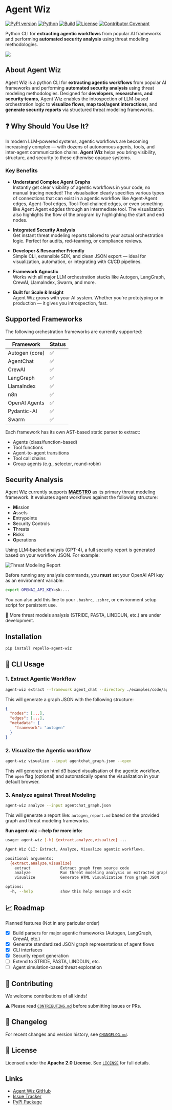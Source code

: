 # Agent Wiz

[![PyPI version](https://img.shields.io/pypi/v/repello-agent-wiz.svg?color=blue)](https://pypi.org/project/repello-agent-wiz/)
[![Python](https://img.shields.io/pypi/pyversions/repello-agent-wiz.svg)](https://pypi.org/project/repello-agent-wiz/)
[![Build](https://img.shields.io/github/actions/workflow/status/Repello-AI/agent-Wiz/python-app.yml?label=build)](https://github.com/Repello-AI/agent-Wiz/actions)
[![License](https://img.shields.io/github/license/Repello-AI/agent-Wiz)](./LICENSE)
[![Contributor Covenant](https://img.shields.io/badge/Contributor%20Covenant-2.1-4baaaa.svg)](code_of_conduct.md)

Python CLI for **extracting agentic workflows** from popular AI frameworks and performing **automated security analysis** using threat modeling methodologies.

![](./assets/example_vis.png)

## About Agent Wiz
Agent Wiz is a python CLI for **extracting agentic workflows** from popular AI frameworks and performing **automated security analysis** using threat modeling methodologies. Designed for **developers, researchers, and security teams**, Agent Wiz enables the introspection of LLM-based orchestration logic to **visualize flows**, **map tool/agent interactions**, and **generate security reports** via structured threat modeling frameworks.

## ❓ Why Should You Use It?

In modern LLM-powered systems, agentic workflows are becoming increasingly complex — with dozens of autonomous agents, tools, and inter-agent communication chains. **Agent Wiz** helps you bring visibility, structure, and security to these otherwise opaque systems.

### Key Benefits

- **Understand Complex Agent Graphs**  
  Instantly get clear visibility of agentic workflows in your code, no manual tracing needed! The visualsation clearly specifies various types of connections that can exist in a agentic workflow like Agent-Agent edges, Agent-Tool edges, Tool-Tool chained edges, or even something like Agent Agent edgdes through an intermediate tool. The visualization also highlights the flow of the program by highlighting the start and end nodes.

- **Integrated Security Analysis**  
  Get instant threat modeling reports tailored to your actual orchestration logic. Perfect for audits, red-teaming, or compliance reviews.

- **Developer & Researcher Friendly**  
  Simple CLI, extensible SDK, and clean JSON export — ideal for visualization, automation, or integrating with CI/CD pipelines.

- **Framework Agnostic**  
  Works with all major LLM orchestration stacks like Autogen, LangGraph, CrewAI, LlamaIndex, Swarm, and more.

- **Built for Scale & Insight**  
  Agent Wiz grows with your AI system. Whether you're prototyping or in production — it gives you introspection, fast.

## Supported Frameworks

The following orchestration frameworks are currently supported:

| Framework         | Status  |
|------------------|---------|
| Autogen (core)    | ✅      |
| AgentChat         | ✅      |
| CrewAI            | ✅      |
| LangGraph         | ✅      |
| LlamaIndex        | ✅      |
| n8n               | ✅      |
| OpenAI Agents     | ✅      |
| Pydantic-AI       | ✅      |
| Swarm             | ✅      |

Each framework has its own AST-based static parser to extract:
- Agents (class/function-based)
- Tool functions
- Agent-to-agent transitions
- Tool call chains
- Group agents (e.g., selector, round-robin)


## Security Analysis

Agent Wiz currently supports [**MAESTRO**](https://cloudsecurityalliance.org/blog/2025/02/06/agentic-ai-threat-modeling-framework-maestro) as its primary threat modeling framework. It evaluates agent workflows against the following structure:

- **M**ission
- **A**ssets
- **E**ntrypoints
- **S**ecurity Controls
- **T**hreats
- **R**isks
- **O**perations

Using LLM-backed analysis (GPT-4), a full security report is generated based on your workflow JSON. For example:

<img src="./assets/example_report.png" alt="Threat Modeling Report" />
<br/>

Before running any analysis commands, you **must** set your OpenAI API key as an environment variable:

```bash
export OPENAI_API_KEY=sk-...
```

You can also add this line to your `.bashrc`, `.zshrc`, or environment setup script for persistent use.

🧪 More threat models analysis (STRIDE, PASTA, LINDDUN, etc.) are under development.

## Installation

```bash
pip install repello-agent-wiz
```


## 🚀 CLI Usage

### 1. Extract Agentic Workflow

```bash
agent-wiz extract --framework agent_chat --directory ./examples/code/agent_chat --output agentchat_graph.json
```

This will generate a graph JSON with the following structure:

```json
{
  "nodes": [...],
  "edges": [...],
  "metadata": {
    "framework": "autogen"
  }
}
```

### 2. Visualize the Agentic workflow
```bash
agent-wiz visualize --input agentchat_graph.json --open
```

This will generate an html d3 based visualisation of the agentic workflow. The `open` flag (optional) and automatically opens the visualization in your default browser.

### 3. Analyze against Threat Modeling

```bash
agent-wiz analyze --input agentchat_graph.json
```

This will generate a report like:  `autogen_report.md`  based on the provided graph and threat modeling frameworks.

__Run agent-wiz --help for more info:__
```bash
usage: agent-wiz [-h] {extract,analyze,visualize} ...

Agent Wiz CLI: Extract, Analyze, Visualize agentic workflows.

positional arguments:
  {extract,analyze,visualize}
    extract             Extract graph from source code
    analyze             Run threat modeling analysis on extracted graph
    visualize           Generate HTML visualization from graph JSON

options:
  -h, --help            show this help message and exit
```

## 📈 Roadmap
Planned features (Not in any paricular order)
- [x] Build parsers for major agentic frameworks (Autogen, LangGraph, CrewAI, etc.)
- [x] Generate standardized JSON graph representations of agent flows
- [x] CLI interfaces
- [x] Security report generation
- [ ] Extend to STRIDE, PASTA, LINDDUN, etc.
- [ ] Agent simulation-based threat exploration

## 🤝 Contributing

We welcome contributions of all kinds!

⚠️ Please read [`CONTRIBUTING.md`](./CONTRIBUTING.md) before submitting issues or PRs.


## 📜 Changelog

For recent changes and version history, see [`CHANGELOG.md`](./CHANGELOG.md).

## 📄 License

Licensed under the **Apache 2.0 License**. See [`LICENSE`](./LICENSE) for full details.

## Links

- [Agent Wiz GitHub](https://github.com/Repello-AI/agent-wiz)
- [Issue Tracker](https://github.com/Repello-AI/agent-wiz/issues)
- [PyPI Package](https://pypi.org/project/repello-agent-wiz/)
